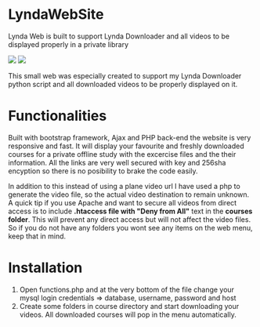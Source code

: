 # LyndaWebSite
Lynda Web is built to support Lynda Downloader and all videos to be displayed properly in a private library 

<image src="https://i.gyazo.com/9c01bc69a8d90dcba2b0d6064b32230f.png"/>

<image src="https://i.ibb.co/d2x95Y9/1.png"/>

This small web was especially created to support my Lynda Downloader python script and all downloaded videos to be properly displayed on it.

# Functionalities
Built with bootstrap framework, Ajax and PHP back-end the website is very responsive and fast. It will display your favourite and freshly downloaded courses for a private offline study with the excercise files and the their information.
All the links are very well secured with key and 256sha encyption so there is no posibility to brake the code easily. 

In addition to this instead of using a plane video url I have used a php to generate the video file, so the actual video destination to remain unknown.
A quick tip if you use Apache and want to secure all videos from direct access is to include <b>.htaccess file with "Deny from All"</b> text in the <b>courses folder</b>. This will prevent any direct access but will not affect the video files.
So if you do not have any folders you wont see any items on the web menu, keep that in mind.

# Installation
1. Open functions.php and at the very bottom of the file change your mysql login credentials => database, username, password and host
2. Create some folders in course directory and start downloading your videos. All downloaded courses will pop in the menu automatically.


